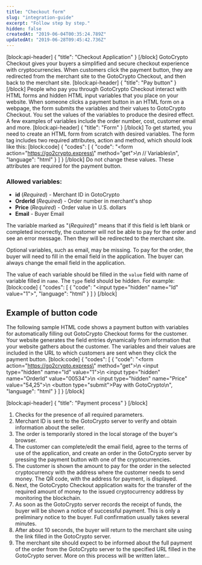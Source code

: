 ```yaml
---
title: "Checkout form"
slug: "integration-guide"
excerpt: "Follow step by step."
hidden: false
createdAt: "2019-06-04T00:35:24.789Z"
updatedAt: "2019-06-28T09:45:42.736Z"
---
```

[block:api-header]
{
  "title": "Checkout Application"
}
[/block]
GotoCrypto Checkout gives your buyers a simplified and secure checkout experience with cryptocurrencies. When customers click the payment button, they are redirected from the merchant site to the GotoCrypto Checkout, and then back to the merchant site.
[block:api-header]
{
  "title": "Pay button"
}
[/block]
People who pay you through GotoCrypto Checkout interact with HTML forms and hidden HTML input variables that you place on your website. When someone clicks a payment button in an HTML form on a webpage, the form submits the variables and their values to GotoCrypto Checkout. You set the values of the variables to produce the desired effect. A few examples of variables include the order number, cost, customer email and more.
[block:api-header]
{
  "title": "Form"
}
[/block]
To get started, you need to create an HTML form from scratch with desired variables. The form tag includes two required attributes, action and method, which should look like this:
[block:code]
{
  "codes": [
    {
      "code": "<form action=\"https://go2crypto.express\" method=\"get\">\n    // Variables\n</form>",
      "language": "html"
    }
  ]
}
[/block]
Do not change these values. These attributes are required for the payment button.

### Allowed variables:

- **id** (*Required*) - Merchant ID in GotoCrypto
- **OrderId** (*Required*) - Order number in merchant's shop
- **Price** (*Required*) - Order value in U.S. dollars
- **Email** - Buyer Email

The variable marked as "(*Required*)" means that if this field is left blank or completed incorrectly, the customer will not be able to pay for the order and see an error message. Then they will be redirected to the merchant site.

Optional variables, such as email, may be missing. To pay for the order, the buyer will need to fill in the email field in the application. The buyer can always change the email field in the application.

The value of each variable should be filled in the `value` field with name of variable filled in `name`. The `type` field should be hidden. For example:
[block:code]
{
  "codes": [
    {
      "code": "<input type=\"hidden\" name=\"Id\" value=\"1\">",
      "language": "html"
    }
  ]
}
[/block]
## Example of button code

The following sample HTML code shows a payment button with variables for automatically filling out GotoCrypto Checkout forms for the customer. Your website generates the field entries dynamically from information that your website gathers about the customer. The variables and their values are included in the URL to which customers are sent when they click the payment button.
[block:code]
{
  "codes": [
    {
      "code": "<form action=\"https://go2crypto.express\" method=\"get\">\n    <input type=\"hidden\" name=\"Id\" value=\"1\">\n    <input type=\"hidden\" name=\"OrderId\" value=\"00534\">\n    <input type=\"hidden\" name=\"Price\" value=\"54,25\">\n    <button type=\"submit\">Pay with GotoCrypto</button>\n</form>",
      "language": "html"
    }
  ]
}
[/block]

[block:api-header]
{
  "title": "Payment process"
}
[/block]
1. Checks for the presence of all required parameters.
2. Merchant ID is sent to the GotoCrypto server to verify and obtain information about the seller.
3. The order is temporarily stored in the local storage of the buyer's browser.
4. The customer can complete/edit the email field, agree to the terms of use of the application, and create an order in the GotoCrypto server by pressing the payment button with one of the cryptocurrencies.
5. The customer is shown the amount to pay for the order in the selected cryptocurrency with the address where the customer needs to send money. The QR code, with the address for payment, is displayed.
6. Next, the GotoCrypto Checkout application waits for the transfer of the required amount of money to the issued cryptocurrency address by monitoring the blockchain.
7. As soon as the GotoCrypto server records the receipt of funds, the buyer will be shown a notice of successful payment. This is only a preliminary notice to the buyer. Full confirmation usually takes several minutes.
8. After about 10 seconds, the buyer will return to the merchant site using the link filled in the GotoCrypto server.
9. The merchant site should expect to be informed about the full payment of the order from the GotoCrypto server to the specified URL filled in the GotoCrypto server. More on this process will be written later...